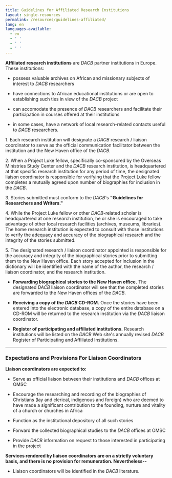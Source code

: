 ```yaml
---
title: Guidelines for Affiliated Research Institutions
layout: single-resources
permalink: /resources/guidelines-affiliated/
lang: en
languages-available:                         
  - en
  - ' '
  - ' '
  - ' '
---
```

**Affiliated research institutions** are _DACB_ partner institutions in Europe. These institutions:

*   possess valuable archives on African and missionary subjects of interest to _DACB_ researchers  

*   have connections to African educational institutions or are open to establishing such ties in view of the _DACB_ project  

*   can accomodate the presence of _DACB_ researchers and facilitate their participation in courses offered at their institutions  

*   in some cases, have a network of local research-related contacts useful to _DACB_ researchers.

1\.  Each research institution will designate a _DACB_ research / liaison coordinator to serve as the official communication facilitator between the institution and the New Haven office of the _DACB_.   

2\.  When a Project Luke fellow, specifically co-sponsored by the Overseas Ministries Study Center and the _DACB_ research institution, is headquartered at that specific research institution for any period of time, the designated liaison coordinator is responsible for verifying that the Project Luke fellow completes a mutually agreed upon number of biographies for inclusion in the _DACB_.  

3\.  Stories submitted must conform to the _DACB_'s **"Guidelines for Researchers and Writers."**   

4\.  While the Project Luke fellow or other _DACB_-related scholar is headquartered at one research institution, he or she is encouraged to take advantage of other local research facilities (archives, museums, libraries). The home research institution is expected to consult with those institutions to verify the adequacy and accuracy of the biographical research and the integrity of the stories submitted.  

5\.  The designated research / liaison coordinator appointed is responsible for the accuracy and integrity of the biographical stories prior to submitting them to the New Haven office. Each story accepted for inclusion in the dictionary will be identified with the name of the author, the research / liaison coordinator, and the research institution.

*   **Forwarding biographical stories to the New Haven office.** The designated _DACB_ liaison coordinator will see that the completed stories are forwarded to the New Haven offices of the _DACB_.  

*   **Receiving a copy of the _DACB_ CD-ROM.** Once the stories have been entered into the electronic database, a copy of the entire database on a CD-ROM will be returned to the research institution via the _DACB_ liaison coordinator.  

*   **Register of participating and affiliated institutions.** Research institutions will be listed on the _DACB_ Web site's annually revised _DACB_ Register of Participating and Affiliated Institutions.  

* * *

### Expectations and Provisions For Liaison Coordinators  

**Liaison coordinators are expected to:**

*   Serve as official liaison between their institutions and _DACB_ offices at OMSC  

*   Encourage the researching and recording of the biographies of Christians (lay and clerical, indigenous and foreign) who are deemed to have made a significant contribution to the founding, nurture and vitality of a church or churches in Africa  

*   Function as the institutional depository of all such stories  

*   Forward the collected biographical studies to the _DACB_ offices at OMSC  

*   Provide _DACB_ information on request to those interested in participating in the project  

**Services rendered by liaison coordinators are on a strictly voluntary basis, and there is no provision for remuneration. Nevertheless--**

*   Liaison coordinators will be identified in the _DACB_ literature.  
